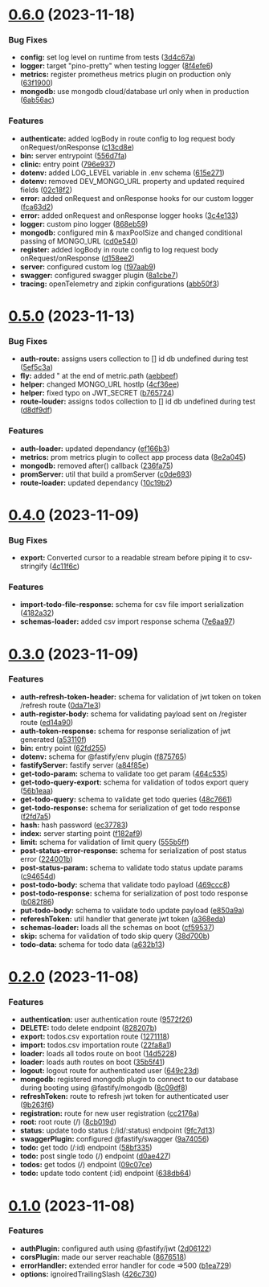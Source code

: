 # [0.6.0](https://github.com/zhid0399123/fastodo/compare/0.5.0...0.6.0) (2023-11-18)


### Bug Fixes

* **config:** set log level on runtime from tests ([3d4c67a](https://github.com/zhid0399123/fastodo/commit/3d4c67a6bc49a5e6149eea08a510620e9300b2f5))
* **logger:** target "pino-pretty" when testing logger ([8f4efe6](https://github.com/zhid0399123/fastodo/commit/8f4efe6d96801041cdcc9ba852701636e45339c5))
* **metrics:** register prometheus metrics plugin on production only ([63f1900](https://github.com/zhid0399123/fastodo/commit/63f1900284a4ee51f32a7b43cab1421112d4becb))
* **mongodb:** use mongodb cloud/database url only when in production ([6ab56ac](https://github.com/zhid0399123/fastodo/commit/6ab56acd704e88bbf1d5679777f98e99d2514245))


### Features

* **authenticate:** added logBody in route config to log request body onRequest/onResponse ([c13cd8e](https://github.com/zhid0399123/fastodo/commit/c13cd8e7dd3914c0080377550dfb663ad8f4225a))
* **bin:** server entrypoint ([556d7fa](https://github.com/zhid0399123/fastodo/commit/556d7fa54637e6a35cb996bb6fad35accab1c6ec))
* **clinic:** entry point ([796e937](https://github.com/zhid0399123/fastodo/commit/796e937b4d0c25c02c6a846c228de4f5936ad08a))
* **dotenv:** added LOG_LEVEL variable in .env schema ([615e271](https://github.com/zhid0399123/fastodo/commit/615e271d028b14aa3e85859a9e38785b7d016144))
* **dotenv:** removed DEV_MONGO_URL property and updated required fields ([02c18f2](https://github.com/zhid0399123/fastodo/commit/02c18f2439bd536662e964cf7b59c04011f6deb7))
* **error:** added onRequest and onResponse hooks for our custom logger ([fca63d2](https://github.com/zhid0399123/fastodo/commit/fca63d25ab22d8228bc083d2a3756bc0f222e5f5))
* **error:** added onRequest and onResponse logger hooks ([3c4e133](https://github.com/zhid0399123/fastodo/commit/3c4e133f33d85a06570a630de4e521f4e2f19d64))
* **logger:** custom pino logger ([868eb59](https://github.com/zhid0399123/fastodo/commit/868eb594641b3ee7bf640751ac9a3b81519e1f44))
* **mongodb:** configured min & maxPoolSize and changed conditional passing of MONGO_URL ([cd0e540](https://github.com/zhid0399123/fastodo/commit/cd0e540f3b3bfc1863ea0af598395033c0fa77d8))
* **register:** added logBody in route config to log request body onRequest/onResponse ([d158ee2](https://github.com/zhid0399123/fastodo/commit/d158ee2613c02b4fca38fac209c88ac4df1bd5e4))
* **server:** configured custom log ([f97aab9](https://github.com/zhid0399123/fastodo/commit/f97aab9df2a0dfe2b84c3176b78d7bb88466c101))
* **swagger:** configured swagger plugin ([8a1cbe7](https://github.com/zhid0399123/fastodo/commit/8a1cbe76bac0cba4ffac352fac9392ee8915ebdd))
* **tracing:** openTelemetry and zipkin configurations ([abb50f3](https://github.com/zhid0399123/fastodo/commit/abb50f3e8a9e9f55450965fa146b4d9ca984136b))



# [0.5.0](https://github.com/zhid0399123/fastodo/compare/v0.1.0-beta...0.5.0) (2023-11-13)


### Bug Fixes

* **auth-route:** assigns users collection to [] id db undefined during test ([5ef5c3a](https://github.com/zhid0399123/fastodo/commit/5ef5c3a5b8c51ed8b1e04c68d38e8a5fbff5bd05))
* **fly:** added " at the end of metric.path ([aebbeef](https://github.com/zhid0399123/fastodo/commit/aebbeef1839f4a8375f0c7cf055ff305685fcbe4))
* **helper:** changed MONGO_URL hostIp ([4cf36ee](https://github.com/zhid0399123/fastodo/commit/4cf36ee91207c3aea5985b24bc63a3467918e22d))
* **helper:** fixed typo on JWT_SECRET ([b765724](https://github.com/zhid0399123/fastodo/commit/b765724e22342e37e1b88c43b117b3c380c494cf))
* **route-louder:** assigns todos collection to [] id db undefined during test ([d8df9df](https://github.com/zhid0399123/fastodo/commit/d8df9dfe99e7ee08291d726c2e2bf3cb3f2ace73))


### Features

* **auth-loader:** updated dependancy ([ef166b3](https://github.com/zhid0399123/fastodo/commit/ef166b3abfdfbd5b3a8ad1ff065b0db0c3f5ee12))
* **metrics:** prom metrics plugin to collect app process data ([8e2a045](https://github.com/zhid0399123/fastodo/commit/8e2a045ac542de2750ff08e5c05e533b1fc54225))
* **mongodb:** removed after() callback ([236fa75](https://github.com/zhid0399123/fastodo/commit/236fa75b42457c85491865f646b78d72f14c81d1))
* **promServer:** util that build a promServer ([c0de693](https://github.com/zhid0399123/fastodo/commit/c0de6939272b6c6c090a5953ea07bdfce817322f))
* **route-loader:** updated dependancy ([10c19b2](https://github.com/zhid0399123/fastodo/commit/10c19b2615e060062c211adc7a62d603141f1255))



# [0.4.0](https://github.com/zhid0399123/fastodo/compare/0.3.0...0.4.0) (2023-11-09)


### Bug Fixes

* **export:** Converted cursor to a readable stream before piping it to csv-stringify ([4c11f6c](https://github.com/zhid0399123/fastodo/commit/4c11f6c8cd2afc620ed15a3ad5e3de2bdf28db3c))


### Features

* **import-todo-file-response:** schema for csv file import serialization ([4182a32](https://github.com/zhid0399123/fastodo/commit/4182a326f5c8e802239a486bc1b963d88b3e03cf))
* **schemas-loader:** added csv import response schema ([7e6aa97](https://github.com/zhid0399123/fastodo/commit/7e6aa979e1e522b091ce0bfa01d6259c687877d3))



# [0.3.0](https://github.com/zhid0399123/fastodo/compare/0.2.0...0.3.0) (2023-11-09)


### Features

* **auth-refresh-token-header:** schema for validation of jwt token on token /refresh route ([0da71e3](https://github.com/zhid0399123/fastodo/commit/0da71e3bc3081a3dbffafa6739c56fd4fce239ea))
* **auth-register-body:** schema for validating payload sent on /register route ([ed14a90](https://github.com/zhid0399123/fastodo/commit/ed14a90aba4d796f9a84d926ab9ca86646017fb1))
* **auth-token-response:** schema for response serialization of jwt generated ([a53110f](https://github.com/zhid0399123/fastodo/commit/a53110f5fc24e0bb97db0c7492a2263addbdca63))
* **bin:** entry point ([62fd255](https://github.com/zhid0399123/fastodo/commit/62fd255b0551ae54fe4eba508d15db8c4fefd5e7))
* **dotenv:** schema for @fastify/env plugin ([f875765](https://github.com/zhid0399123/fastodo/commit/f8757650b745d32e5d27201a986c7ff7ddc58e20))
* **fastifyServer:** fastify server ([a84f85e](https://github.com/zhid0399123/fastodo/commit/a84f85e458cecbd95da981a9b23179a80bfc81ae))
* **get-todo-param:** schema to validate too get param ([464c535](https://github.com/zhid0399123/fastodo/commit/464c535e0739e456d11e2aae9c60f6a13b5084a3))
* **get-todo-query-export:** schema for validation of todos export query ([56b1eaa](https://github.com/zhid0399123/fastodo/commit/56b1eaae8c6f845d8a63371d950e1e00ea9b843c))
* **get-todo-query:** schema to validate get todo queries ([48c7661](https://github.com/zhid0399123/fastodo/commit/48c7661c1cecaf5f0e7a017996016fb34af6d8b4))
* **get-todo-response:** schema for serialization of get todo response ([f2fd7a5](https://github.com/zhid0399123/fastodo/commit/f2fd7a5a1185fc818a2e836cee783dbb3ad804f3))
* **hash:** hash password ([ec37783](https://github.com/zhid0399123/fastodo/commit/ec37783ba74d0ed868c55b7fe543842fb27c4e7f))
* **index:** server starting point ([f182af9](https://github.com/zhid0399123/fastodo/commit/f182af9aaaa59e671d6d63b0f4a3dd3d0240fe8a))
* **limit:** schema for validation of limit query ([555b5ff](https://github.com/zhid0399123/fastodo/commit/555b5ffbc351ce8cfeb5c43d670d96d499a252ab))
* **post-status-error-response:** schema for serialization of post status error ([224001b](https://github.com/zhid0399123/fastodo/commit/224001bef44dd0282cd78dbaa65bea172e616268))
* **post-status-param:** schema to validate todo status update params ([c94654d](https://github.com/zhid0399123/fastodo/commit/c94654d72b2cfc50ae7dfbc601be80ab25f77af7))
* **post-todo-body:** schema that validate todo payload ([469ccc8](https://github.com/zhid0399123/fastodo/commit/469ccc881aca2265af3dc1189b53ca7e9a4f2579))
* **post-todo-response:** schema for serialization of post todo response ([b082f86](https://github.com/zhid0399123/fastodo/commit/b082f869034c69785e2ffc33ce25c29d1b4f9e81))
* **put-todo-body:** schema to validate todo update payload ([e850a9a](https://github.com/zhid0399123/fastodo/commit/e850a9aeb2733af55e077b265a6613204f1e1678))
* **refereshToken:** util handler that generate jwt token ([a368eda](https://github.com/zhid0399123/fastodo/commit/a368edac4eaf480903f939827385bb3b572e2123))
* **schemas-loader:** loads all the schemas on boot ([cf59537](https://github.com/zhid0399123/fastodo/commit/cf59537d2f19c17878865d218571a3992ade3a5f))
* **skip:** schema for validation of todo skip query ([38d700b](https://github.com/zhid0399123/fastodo/commit/38d700b49d75664981d745a263ae6bccda56f9e7))
* **todo-data:** schema for todo data ([a632b13](https://github.com/zhid0399123/fastodo/commit/a632b1351bbfcedd08d78c2368e39819e91b6bc3))



# [0.2.0](https://github.com/zhid0399123/fastodo/compare/0.1.0...0.2.0) (2023-11-08)


### Features

* **authentication:** user authentication route ([9572f26](https://github.com/zhid0399123/fastodo/commit/9572f26e170a4e785811ace6fd13be1e3513053c))
* **DELETE:** todo delete endpoint ([828207b](https://github.com/zhid0399123/fastodo/commit/828207b73633fc57b6cbd19b980b3106330d38ec))
* **export:** todos.csv exportation route ([1271118](https://github.com/zhid0399123/fastodo/commit/12711187a3c78ac7027bf647c13fffd8401d4ced))
* **import:** todos.csv importation route ([22fa8a1](https://github.com/zhid0399123/fastodo/commit/22fa8a12afef15e3d675237d8beaa25cfeed0f38))
* **loader:** loads all todos route on boot ([14d5228](https://github.com/zhid0399123/fastodo/commit/14d5228c222f502c53999758ae18d327d3b7207c))
* **loader:** loads auth routes on boot ([35b5f41](https://github.com/zhid0399123/fastodo/commit/35b5f41102c767e34c7490f6e516dc57e996d247))
* **logout:** logout route for authenticated user ([649c23d](https://github.com/zhid0399123/fastodo/commit/649c23d5f93b38d5a39589b9c02f6dc17600b413))
* **mongodb:** registered mongodb plugin to connect to our database during booting  using @fastify/mongodb ([8c09df8](https://github.com/zhid0399123/fastodo/commit/8c09df8b07f94348a91053193de21cfd448528c1))
* **refreshToken:** route to refresh jwt token for authenticated user ([9b263f6](https://github.com/zhid0399123/fastodo/commit/9b263f6ee1fc4c0c1d544896b6539baf27b9ae8c))
* **registration:** route for new user registration ([cc2176a](https://github.com/zhid0399123/fastodo/commit/cc2176a6fb086e7f35f8a646e8e1f5a67c796411))
* **root:** root route (/) ([8cb019d](https://github.com/zhid0399123/fastodo/commit/8cb019d2a7a3d64337a50050635334b03bc0d085))
* **status:** update todo status (:/id/:status) endpoint ([9fc7d13](https://github.com/zhid0399123/fastodo/commit/9fc7d13de673f438ab1964560651fb3b84010073))
* **swaggerPlugin:** configured @fastify/swagger ([9a74056](https://github.com/zhid0399123/fastodo/commit/9a7405673ccf684698995708dcec0bc0dc26c740))
* **todo:** get todo (/:id) endpoint ([58bf335](https://github.com/zhid0399123/fastodo/commit/58bf3357072b9522e38e4acba44c000f1fdbaffd))
* **todo:** post single todo (/) endpoint ([d0ae427](https://github.com/zhid0399123/fastodo/commit/d0ae427f701aafec6bab3e1e9cfded1dc500c3e5))
* **todos:** get todos (/) endpoint ([09c07ce](https://github.com/zhid0399123/fastodo/commit/09c07ce337066e31071d3749e96382bdac8f9c3c))
* **todo:** update todo content (:id) endpoint ([638db64](https://github.com/zhid0399123/fastodo/commit/638db642a6d251558d49bc38a4d101cc2c407ae9))



# [0.1.0](https://github.com/zhid0399123/fastodo/compare/426c7303cfb7e44a7d91735e6a14063397821856...0.1.0) (2023-11-08)


### Features

* **authPlugin:** configured auth using @fastify/jwt ([2d06122](https://github.com/zhid0399123/fastodo/commit/2d061222d15c8a7f9dd7d3e9476b36ff31feb8fe))
* **corsPlugin:** made our server reachable ([8676518](https://github.com/zhid0399123/fastodo/commit/8676518910a73bc1d08616980447b7228c2fb91b))
* **errorHandler:** extended error handler for code =>500 ([b1ea729](https://github.com/zhid0399123/fastodo/commit/b1ea72989983dedd1ead0528da8d19ea88403d55))
* **options:** ignoiredTrailingSlash ([426c730](https://github.com/zhid0399123/fastodo/commit/426c7303cfb7e44a7d91735e6a14063397821856))



